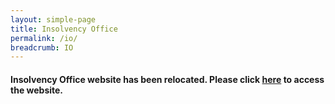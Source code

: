 ```yaml
---
layout: simple-page
title: Insolvency Office
permalink: /io/
breadcrumb: IO
---
```


#### Insolvency Office website has been relocated. Please click [here](https://www.mlaw.gov.sg/io) to access the website. 
